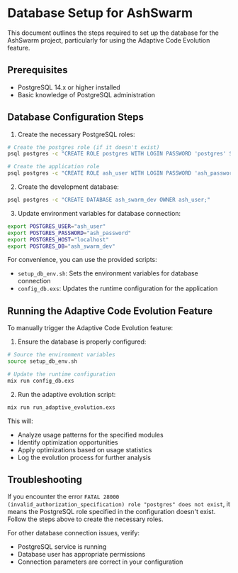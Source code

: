# Database Setup for AshSwarm

This document outlines the steps required to set up the database for the AshSwarm project, particularly for using the Adaptive Code Evolution feature.

## Prerequisites

- PostgreSQL 14.x or higher installed
- Basic knowledge of PostgreSQL administration

## Database Configuration Steps

1. Create the necessary PostgreSQL roles:

```bash
# Create the postgres role (if it doesn't exist)
psql postgres -c "CREATE ROLE postgres WITH LOGIN PASSWORD 'postgres' SUPERUSER;"

# Create the application role
psql postgres -c "CREATE ROLE ash_user WITH LOGIN PASSWORD 'ash_password' CREATEDB;"
```

2. Create the development database:

```bash
psql postgres -c "CREATE DATABASE ash_swarm_dev OWNER ash_user;"
```

3. Update environment variables for database connection:

```bash
export POSTGRES_USER="ash_user"
export POSTGRES_PASSWORD="ash_password"
export POSTGRES_HOST="localhost"
export POSTGRES_DB="ash_swarm_dev"
```

For convenience, you can use the provided scripts:

- `setup_db_env.sh`: Sets the environment variables for database connection
- `config_db.exs`: Updates the runtime configuration for the application

## Running the Adaptive Code Evolution Feature

To manually trigger the Adaptive Code Evolution feature:

1. Ensure the database is properly configured:

```bash
# Source the environment variables
source setup_db_env.sh

# Update the runtime configuration
mix run config_db.exs
```

2. Run the adaptive evolution script:

```bash
mix run run_adaptive_evolution.exs
```

This will:
- Analyze usage patterns for the specified modules
- Identify optimization opportunities
- Apply optimizations based on usage statistics
- Log the evolution process for further analysis

## Troubleshooting

If you encounter the error `FATAL 28000 (invalid_authorization_specification) role "postgres" does not exist`, it means the PostgreSQL role specified in the configuration doesn't exist. Follow the steps above to create the necessary roles.

For other database connection issues, verify:
- PostgreSQL service is running
- Database user has appropriate permissions
- Connection parameters are correct in your configuration
